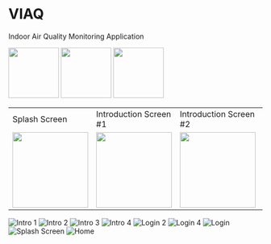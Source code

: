 # VIAQ
Indoor Air Quality Monitoring Application



<p float="left">
  <img src="https://user-images.githubusercontent.com/54314092/226913867-f0956c14-4f5c-400a-9951-428da9d31601.png" width="100"/>
  <img src="https://user-images.githubusercontent.com/54314092/226913867-f0956c14-4f5c-400a-9951-428da9d31601.png" width="100"/> 
  <img src="https://user-images.githubusercontent.com/54314092/226913867-f0956c14-4f5c-400a-9951-428da9d31601.png" width="100" />
</p>


<table>
  <tr>
    <td>Splash Screen</td>
     <td>Introduction Screen #1</td>
     <td>Introduction Screen #2</td>
    <td>Introduction Screen #3</td>
    <td>Login Screen</td>
  </tr>
  <tr>
    <td><img src="https://user-images.githubusercontent.com/54314092/226913912-ae09fc0a-7856-4bbc-b0c9-b02309f30435.png" width="150"/></td>
    <td><img src="https://user-images.githubusercontent.com/54314092/226913867-f0956c14-4f5c-400a-9951-428da9d31601.png" width="150"/></td>
    <td><img src="https://user-images.githubusercontent.com/54314092/226913873-3516ef2e-62ad-43c8-a5a8-f887afae4c27.png" width="150"/></td>
    <td><img src="https://user-images.githubusercontent.com/54314092/226913886-e4a68859-5c03-442c-9deb-1224970a90ce.png" width="150"/></td>
    <td><img src="https://user-images.githubusercontent.com/54314092/226913907-9f25f418-ad3c-4fa1-9658-ac863988a1c3.png" width="150"/></td>
  </tr>
 </table>

![Intro 1](https://user-images.githubusercontent.com/54314092/226913867-f0956c14-4f5c-400a-9951-428da9d31601.png)
![Intro 2](https://user-images.githubusercontent.com/54314092/226913873-3516ef2e-62ad-43c8-a5a8-f887afae4c27.png)
![Intro 3](https://user-images.githubusercontent.com/54314092/226913881-7230ac71-23ec-4ef8-9568-1477a7113da6.png)
![Intro 4](https://user-images.githubusercontent.com/54314092/226913886-e4a68859-5c03-442c-9deb-1224970a90ce.png)
![Login 2](https://user-images.githubusercontent.com/54314092/226913891-38b692c4-9b2b-4c06-a17d-d896c638c078.png)
![Login 4](https://user-images.githubusercontent.com/54314092/226913902-70ac7773-d92c-47a3-a77d-a9426ed8a18b.png)
![Login](https://user-images.githubusercontent.com/54314092/226913907-9f25f418-ad3c-4fa1-9658-ac863988a1c3.png)
![Splash Screen](https://user-images.githubusercontent.com/54314092/226913912-ae09fc0a-7856-4bbc-b0c9-b02309f30435.png)
![Home](https://user-images.githubusercontent.com/54314092/226913917-50da2920-5ca9-4ffa-88eb-9ad818a0c527.png)

